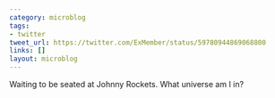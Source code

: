 ```yaml
---
category: microblog
tags:
- twitter
tweet_url: https://twitter.com/ExMember/status/59780944869068800
links: []
layout: microblog
---
```

Waiting to be seated at Johnny Rockets. What universe am I in?
